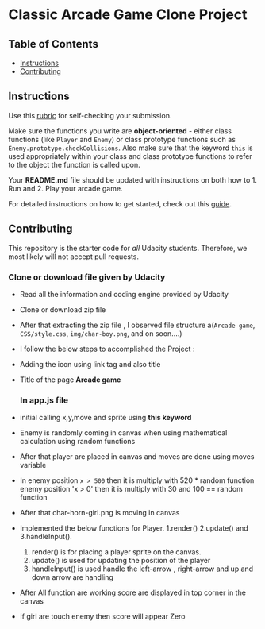# Classic Arcade Game Clone Project

## Table of Contents

-   [Instructions](#instructions)
-   [Contributing](#contributing)

## Instructions

Use this [rubric](https://review.udacity.com/#!/rubrics/15/view) for self-checking your submission.

Make sure the functions you write are **object-oriented** - either class functions (like `Player` and `Enemy`) or class prototype functions such as `Enemy.prototype.checkCollisions`. Also make sure that the keyword `this` is used appropriately within your class and class prototype functions to refer to the object the function is called upon.

Your **README.md** file should be updated with instructions on both how to 1. Run and 2. Play your arcade game.

For detailed instructions on how to get started, check out this [guide](https://docs.google.com/document/d/1v01aScPjSWCCWQLIpFqvg3-vXLH2e8_SZQKC8jNO0Dc/pub?embedded=true).

## Contributing

This repository is the starter code for _all_ Udacity students. Therefore, we most likely will not accept pull requests.

### Clone or download file given by Udacity

-   Read all the information and coding engine provided by Udacity
-   Clone or download zip file
-   After that extracting the zip file , I observed file structure a(`Arcade game`, `CSS/style.css`,
                                                                    `img/char-boy.png`, and on soon....)
-   I follow the below steps to accomplished the Project :
-   Adding the icon using link tag and also title
-   Title of the page **Arcade game**
    ### In  app.js file
-   initial calling x,y,move and sprite using **this keyword**
-   Enemy is randomly coming in canvas when using mathematical calculation using random functions
-   After that player are placed in canvas and moves are done using moves variable
-   In enemy position `x > 500` then it is multiply with 520 \* random function
     enemy position 'x > 0' then it is multiply with 30 and 100 == random function
-   After that char-horn-girl.png is moving in canvas
-   Implemented the below functions for Player.
     1.render()
     2.update() and
     3.handleInput().

    1.  render() is for placing a player sprite on the canvas.
    2.  update() is used for updating the position of the player
    3.  handleInput() is used handle the left-arrow , right-arrow and up and down arrow are handling

-   After All function are working score are displayed in top corner in the canvas
-   If girl are touch enemy then score will appear Zero
